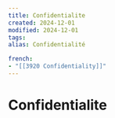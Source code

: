 ```yaml
---
title: Confidentialite
created: 2024-12-01
modified: 2024-12-01
tags: 
alias: Confidentialité

french:
- "[[3920 Confidentiality]]"
---
```

# Confidentialite
